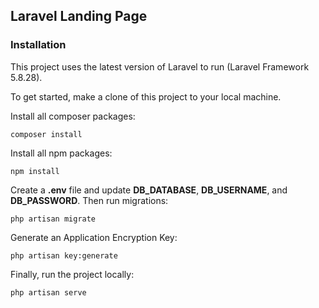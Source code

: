 ## Laravel Landing Page

### Installation

This project uses the latest version of Laravel to run (Laravel Framework 5.8.28). 

To get started, make a clone of this project to your local machine.

Install all composer packages:

```
composer install
```

Install all npm packages:

```
npm install
```

Create a **.env** file and update **DB_DATABASE**, **DB_USERNAME**, and **DB_PASSWORD**. Then run migrations:

```
php artisan migrate
```

Generate an Application Encryption Key:  

```
php artisan key:generate
```

Finally, run the project locally:

```
php artisan serve
```
